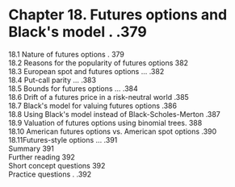 # Chapter 18. Futures options and Black's model . .379  

18.1 Nature of futures options . 379   
18.2 Reasons for the popularity of futures options 382   
18.3 European spot and futures options ... .382   
18.4 Put-call parity ... .383   
18.5 Bounds for futures options ... .384   
18.6 Drift of a futures price in a risk-neutral world .385   
18.7 Black's model for valuing futures options .386   
18.8 Using Black's model instead of Black-Scholes-Merton .387   
18.9 Valuation of futures options using binomial trees. 388   
18.10 American futures options vs. American spot options .390   
18.11Futures-style options ... .391   
Summary 391   
Further reading 392   
Short concept questions 392   
Practice questions . .392  
